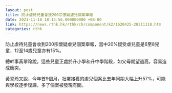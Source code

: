 ```yaml
---
layout: post
title: 防止虐待兒童會接200宗懷疑虐兒個案舉報
date: 2021-11-18 18:15:56.000000000 +08:00
link: https://news.rthk.hk/rthk/ch/component/k2/1620425-20211118.htm
categories: rthk
---
```


防止虐待兒童會收到200宗懷疑虐兒個案舉報，當中20%疑受虐兒童是6至8兒童，12至14歲兒童亦有15%。

總幹事黃翠玲說，這些兒童正處於升小學和升中學階段，如父母期望過高，容易造成衝突。

黃翠玲又說，今年首9個月，社署接獲的虐兒個案比去年同期大幅上升57%，可能與學校逐步復課，多了個案被發現有關。
